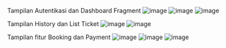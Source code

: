 Tampilan Autentikasi dan Dashboard Fragment
![image](https://user-images.githubusercontent.com/90670459/217488389-0e8ec205-174d-47cf-b9c2-40cf8a2d85e6.png)
![image](https://user-images.githubusercontent.com/90670459/217488428-b9026def-560a-4ff4-ac2b-6c70b8c1cc78.png)
![image](https://user-images.githubusercontent.com/90670459/217488449-7d56c67f-af50-4bd0-a770-b933625218ea.png)

Tampilan History dan List Ticket
![image](https://user-images.githubusercontent.com/90670459/217488717-3cc0c182-d9f3-41ce-905e-9c974d0cc757.png)
![image](https://user-images.githubusercontent.com/90670459/217488751-fd4c14c8-57c0-4a7d-8fe8-e3a74d222825.png)

Tampilan fitur Booking dan Payment
![image](https://user-images.githubusercontent.com/90670459/217488871-80cd52c7-59cc-4e20-9f5d-239fad2f6348.png)
![image](https://user-images.githubusercontent.com/90670459/217488894-b55d36a1-e1cf-4b04-90a6-c7bde00acd38.png)
![image](https://user-images.githubusercontent.com/90670459/217488918-9dc8666c-fc10-461a-abf0-5afce72ca67c.png)
